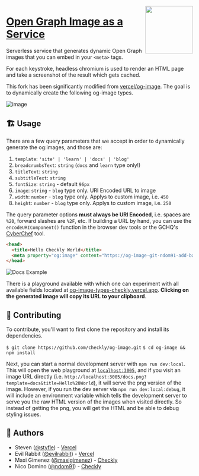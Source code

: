 <a href="https://vercel.com/new/project?template=vercel/og-image"><img width="128" src="https://vercel.com/button" align="right"></a>

# [Open Graph Image as a Service](https://og-image.vercel.app)

Serverless service that generates dynamic Open Graph images that you can embed in your `<meta>` tags.

For each keystroke, headless chromium is used to render an HTML page and take a screenshot of the result which gets cached.

This fork has been significantly modified from [vercel/og-image](https://github.com/vercel/og-image). The goal is to dynamically create the following og-image types.

![image](https://user-images.githubusercontent.com/7415984/130135123-820a6de1-ca17-43dd-b4b5-239096b3f1f1.png)

## 🏗 Usage

There are a few query parameters that we accept in order to dynamically generate the og:images, and those are:

1. `template`: `'site' | 'learn' | 'docs' | 'blog'`
2. `breadcrumbsText`: `string` (`docs` and `learn` type only!)
3. `titleText`: `string`
4. `subtitleText`: `string`
5. `fontSize`: `string` - default `96px`
6. `image`: `string` - `blog` type only. URI Encoded URL to image
7. `width`: `number` - `blog` type only. Applys to custom image, i.e. `450`
8. `height`: `number` - `blog` type only. Applys to custom image, i.e. `250`

The query parameter options **must always be URI Encoded**, i.e. spaces are `%20`, forward slashes are `%2F`, etc. If building a URL by hand, you can use the `encodeURIComponent()` function in the browser dev tools or the GCHQ's [CyberChef](https://gchq.github.io/CyberChef/#recipe=URL_Encode(false)&input=) tool.

```html
<head>
  <title>Hello Checkly World</title>
  <meta property="og:image" content="https://og-image-git-ndom91-add-base-img-types-checkly.vercel.app/docs.png?titleText=Scraping%2520%2526%2520asserting%2520on%2520a%2520page&subtitleText=Any%2520standard%2520Node.js%2520script%2520that%2520successfully%2520finishes%2520an%2520execution%2520is%2520a%2520valid%252C%2520passing%2520browser%2520check.&breadcrumbsText=Checkly%2520Docs%2520%252F%2520Headless%2520Automation%2520%252F%2520Basics%2520Debugging&template=docs&fontSize=50px" />
</head>
```

![Docs Example](https://user-images.githubusercontent.com/7415984/130284244-d6711cc7-097c-45db-8423-5946691c87ab.png)

There is a playground available with which one can experiment with all available fields located at [og-image-types-checkly.vercel.app](https://og-image-git-ndom91-add-base-img-types-checkly.vercel.app). **Clicking on the generated image will copy its URL to your clipboard**.

## 👷 Contributing

To contribute, you'll want to first clone the repository and install its dependencies.

`$ git clone https://github.com/checkly/og-image.git`
`$ cd og-image && npm install`

Next, you can start a normal development server with `npm run dev:local`. This will open the web playground at [`localhost:3005`](http://localhost:3005), and if you visit an image URL directly (i.e. `http://localhost:3005/docs.png?template=docs&title=Hello%20World`), it will serve the png version of the image. However, if you run the dev server via `npm run dev:local:debug`, it will include an environment variable which tells the development server to serve you the raw HTML version of the images when visited directly. So instead of getting the png, you will get the HTML and be able to debug styling issues.


## 👥 Authors

- Steven ([@styfle](https://twitter.com/styfle)) - [Vercel](https://vercel.com)
- Evil Rabbit ([@evilrabbit](https://twitter.com/evilrabbit_)) - [Vercel](https://vercel.com)
- Maxi Gimenez ([@maxigimenez](https://github.com/maxigimenez)) - [Checkly](https://checklyhq.com)
- Nico Domino ([@ndom91](https://github.com/ndom91)) - [Checkly](https://checklyhq.com)
